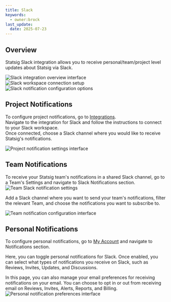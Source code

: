 ```yaml
---
title: Slack
keywords:
  - owner:brock
last_update:
  date: 2025-07-23
---
```


## Overview

Statsig Slack integration allows you to receive personal/team/project level updates about Statsig via Slack.

![Slack integration overview interface](https://github.com/statsig-io/docs/assets/111380336/5f50b18e-9ad9-4477-879a-dc33bb1d135c)
![Slack workspace connection setup](https://github.com/statsig-io/docs/assets/111380336/8ebaaf3e-9fb9-477c-be1d-17275690ab56)
![Slack notification configuration options](https://github.com/statsig-io/docs/assets/111380336/38c587d3-f723-486a-99fb-af515a2c1911)

## Project Notifications
To configure project notifications, go to [Integrations](https://console.statsig.com/integrations).<br />
Navigate to the integration for Slack and follow the instructions to connect to your Slack workspace.<br />
Once connected, choose a Slack channel where you would like to receive Statsig's notifications.

![Project notification settings interface](/img/slack-notifs.png)

## Team Notifications
To receive your Statsig team's notifications in a shared Slack channel, go to a Team's Settings and navigate to Slack Notifications section.<br />
![Team Slack notification settings](/img/team-slack-settings.png)

Add a Slack channel where you want to send your team's notifications, filter the relevant Team, and choose the notifications you want to subscribe to.

![Team notification configuration interface](/img/team-slack-notifs.png)

## Personal Notifications
To configure personal notifications, go to [My Account](https://console.statsig.com/account_settings) and navigate to Notifications section.

Here, you can toggle personal notifications for Slack. Once enabled, you can select what types of notifications you receive on Slack, such as Reviews, Invites, Updates, and Discussions.

In this page, you can also manage your email preferences for receiving notifications on your email. You can choose to opt in or out from receiving email on Reviews, Invites, Alerts, Reports, and Billing.
![Personal notification preferences interface](/img/slack-personal-notifs.png)
